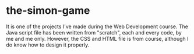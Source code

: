 # the-simon-game
It is one of the projects I've made during the Web Development course. The Java script file has been written from "scratch", each and every code, by me and me only. However,  the CSS and HTML file is from course, although I do know how to design it properly.
